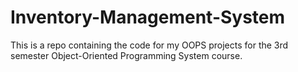 # Inventory-Management-System
This is a repo containing the code for my OOPS projects for the 3rd semester Object-Oriented Programming System course.
